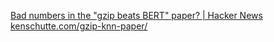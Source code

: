 
[Bad numbers in the "gzip beats BERT" paper? | Hacker News](https://news.ycombinator.com/item?id=36758433)
[kenschutte.com/gzip-knn-paper/](https://kenschutte.com/gzip-knn-paper/)
